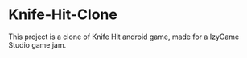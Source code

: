 # Knife-Hit-Clone
This project is a clone of Knife Hit android game, made for a IzyGame Studio game jam.
